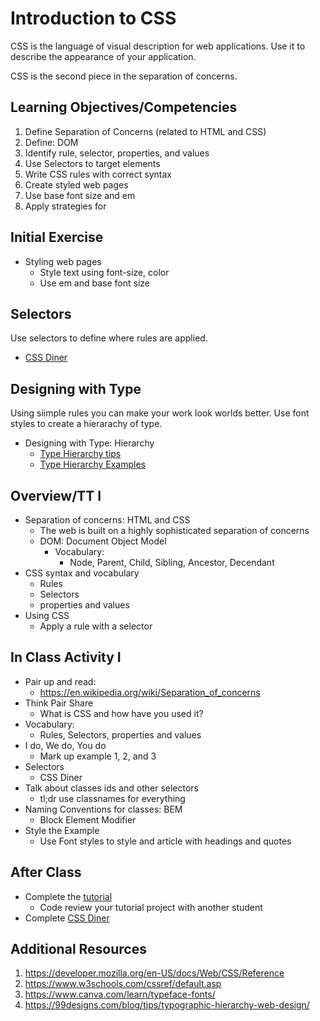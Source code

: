 # Introduction to CSS

CSS is the language of visual description for web applications. 
Use it to describe the appearance of your application. 

CSS is the second piece in the separation of concerns. 

## Learning Objectives/Competencies

1. Define Separation of Concerns (related to HTML and CSS)
1. Define: DOM
1. Identify rule, selector, properties, and values
1. Use Selectors to target elements
1. Write CSS rules with correct syntax
1. Create styled web pages
1. Use base font size and em
1. Apply strategies for 

## Initial Exercise

- Styling web pages
  - Style text using font-size, color
  - Use em and base font size
  
## Selectors 

Use selectors to define where rules are applied. 

- [CSS Diner](https://flukeout.github.io)

## Designing with Type 

Using siimple rules you can make your work look worlds better. 
Use font styles to create a hierarachy of type. 

- Designing with Type: Hierarchy
  - [Type Hierarchy tips](https://99designs.com/blog/tips/typographic-hierarchy-web-design/)
  - [Type Hierarchy Examples](https://www.canva.com/learn/typeface-fonts/)

## Overview/TT I 

- Separation of concerns: HTML and CSS
  - The web is built on a highly sophisticated separation of concerns
  - DOM: Document Object Model
    - Vocabulary:
      - Node, Parent, Child, Sibling, Ancestor, Decendant
- CSS syntax and vocabulary
  - Rules
  - Selectors
  - properties and values
- Using CSS
  - Apply a rule with a selector

## In Class Activity I

- Pair up and read: 
  - https://en.wikipedia.org/wiki/Separation_of_concerns
- Think Pair Share
  - What is CSS and how have you used it? 
- Vocabulary: 
  - Rules, Selectors, properties and values
- I do, We do, You do 
  - Mark up example 1, 2, and 3
- Selectors 
  - CSS Diner 
- Talk about classes ids and other selectors
  - tl;dr use classnames for everything
- Naming Conventions for classes: BEM
  - Block Element Modifier
- Style the Example 
  - Use Font styles to style and article with headings and quotes

## After Class

- Complete the [tutorial](https://www.makeschool.com/academy/track/we-sell-shoes) 
  - Code review your tutorial project with another student
- Complete [CSS Diner](https://flukeout.github.io)

## Additional Resources

1. https://developer.mozilla.org/en-US/docs/Web/CSS/Reference
1. https://www.w3schools.com/cssref/default.asp
1. https://www.canva.com/learn/typeface-fonts/
1. https://99designs.com/blog/tips/typographic-hierarchy-web-design/

